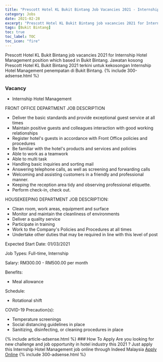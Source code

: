 ```yaml
---
title: "Prescott Hotel KL Bukit Bintang Job Vacancies 2021 - Internship Hotel Management" 
category: Jobs 
date: 2021-02-28 
excerpt: "Prescott Hotel KL Bukit Bintang job vacancies 2021 for Internship Hotel Management position which based in Bukit Bintang. Jawatan kosong Prescott Hotel KL Bukit Bintang 2021 terkini untuk kekosongan Internship Hotel Management penempatan di Bukit Bintang" 
tags: [Bukit Bintang] 
toc: true 
toc_label: TOC 
toc_icon: "fire" 
--- 
```


Prescott Hotel KL Bukit Bintang job vacancies 2021 for Internship Hotel Management position which based in Bukit Bintang. Jawatan kosong Prescott Hotel KL Bukit Bintang 2021 terkini untuk kekosongan Internship Hotel Management penempatan di Bukit Bintang. 
{% include 300-adsense.html %} 
### Vacancy 
- Internship Hotel Management 
<div><p>FRONT OFFICE DEPARTMENT JOB DESCRIPTION</p><ul><li>Deliver the basic standards and provide exceptional guest service at all times</li><li>Maintain positive guests and colleagues interaction with good working relationships</li><li>Register hotel's guests in accordance with Front Office policies and procedures</li><li>Be familiar with the hotel's products and services and policies</li><li>Able to work as a teamwork</li><li>Able to multi task</li><li>Handling basic inquiries and sorting mail</li><li>Answering telephone calls, as well as screening and forwarding calls</li><li>Welcoming and assisting customers in a friendly and professional manner.</li><li>Keeping the reception area tidy and observing professional etiquette.</li><li>Perform check-in, check out.</li></ul><p>HOUSEKEEPING DEPARTMENT JOB DESCRIPTION:</p><ul><li>Clean room, work areas, equipment and surface</li><li>Monitor and maintain the cleanliness of environments</li><li>Deliver a quality service</li><li>Participate in training</li><li>Work to the Company's Policies and Procedures at all times</li><li>Undertake other duties that may be required in line with this level of post</li></ul><p>Expected Start Date: 01/03/2021</p><p>Job Types: Full-time, Internship</p><p>Salary: RM300.00 - RM500.00 per month</p><p>Benefits:</p><ul><li>Meal allowance</li></ul><p>Schedule:</p><ul><li>Rotational shift</li></ul><p>COVID-19 Precaution(s):</p><ul><li>Temperature screenings</li><li>Social distancing guidelines in place</li><li>Sanitizing, disinfecting, or cleaning procedures in place</li></ul></div> 
{% include article-adsense.html %} 
### How To Apply 
Are you looking for new challenge and job opportunity in hotel industry this 2021 ?
Just apply this Internship Hotel Management job online through Indeed Malaysia 
<a href="https://malaysia.indeed.com/viewjob?jk=846e98ac8a0ef527" class="btn btn--info" target="_blank" rel="nofollow noopenner">Apply Online</a> 
{% include 300-adsense.html %} 